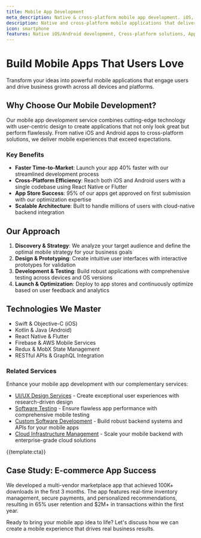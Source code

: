 ```yaml
---
title: Mobile App Development
meta_description: Native & cross-platform mobile app development. iOS, Android, React Native, Flutter expertise. 95% app store approval rate. Build your app today!
description: Native and cross-platform mobile applications that deliver exceptional user experiences on iOS and Android platforms
icon: smartphone
features: Native iOS/Android development, Cross-platform solutions, App Store optimization, Performance optimization, Offline functionality, Push notifications
---
```


# Build Mobile Apps That Users Love

Transform your ideas into powerful mobile applications that engage users and drive business growth across all devices and platforms.

## Why Choose Our Mobile Development?

Our mobile app development service combines cutting-edge technology with user-centric design to create applications that not only look great but perform flawlessly. From native iOS and Android apps to cross-platform solutions, we deliver mobile experiences that exceed expectations.

### Key Benefits

- **Faster Time-to-Market**: Launch your app 40% faster with our streamlined development process
- **Cross-Platform Efficiency**: Reach both iOS and Android users with a single codebase using React Native or Flutter
- **App Store Success**: 95% of our apps get approved on first submission with our optimization expertise
- **Scalable Architecture**: Built to handle millions of users with cloud-native backend integration

## Our Approach

1. **Discovery & Strategy**: We analyze your target audience and define the optimal mobile strategy for your business goals
2. **Design & Prototyping**: Create intuitive user interfaces with interactive prototypes for validation
3. **Development & Testing**: Build robust applications with comprehensive testing across devices and OS versions
4. **Launch & Optimization**: Deploy to app stores and continuously optimize based on user feedback and analytics

## Technologies We Master

- Swift & Objective-C (iOS)
- Kotlin & Java (Android)
- React Native & Flutter
- Firebase & AWS Mobile Services
- Redux & MobX State Management
- RESTful APIs & GraphQL Integration

### Related Services
Enhance your mobile app development with our complementary services:
- [UI/UX Design Services](ui_ux_design_services.html) - Create exceptional user experiences with research-driven design
- [Software Testing](software_testing.html) - Ensure flawless app performance with comprehensive mobile testing
- [Custom Software Development](software-development.html) - Build robust backend systems and APIs for your mobile apps
- [Cloud Infrastructure Management](cloud-managment.html) - Scale your mobile backend with enterprise-grade cloud solutions

{{template:cta}}

## Case Study: E-commerce App Success

We developed a multi-vendor marketplace app that achieved 100K+ downloads in the first 3 months. The app features real-time inventory management, secure payments, and personalized recommendations, resulting in 65% user retention and $2M+ in transactions within the first year.

Ready to bring your mobile app idea to life? Let's discuss how we can create a mobile experience that drives real business results.
